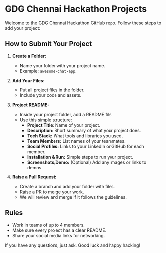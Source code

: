 # GDG Chennai Hackathon Projects

Welcome to the GDG Chennai Hackathon GitHub repo. Follow these steps to add your project:

## How to Submit Your Project

1. **Create a Folder:**  
   - Name your folder with your project name.  
   - Example: `awesome-chat-app`.

2. **Add Your Files:**  
   - Put all project files in the folder.  
   - Include your code and assets.

3. **Project README:**  
   - Inside your project folder, add a README file.  
   - Use this simple structure:
     - **Project Title:** Name of your project.
     - **Description:** Short summary of what your project does.
     - **Tech Stack:** What tools and libraries you used.
     - **Team Members:** List names of your teammates.
     - **Social Profiles:** Links to your LinkedIn or GitHub for each member.
     - **Installation & Run:** Simple steps to run your project.
     - **Screenshots/Demo:** (Optional) Add any images or links to demos.

4. **Raise a Pull Request:**  
   - Create a branch and add your folder with files.  
   - Raise a PR to merge your work.  
   - We will review and merge if it follows the guidelines.

## Rules

- Work in teams of up to 4 members.
- Make sure every project has a clear README.
- Share your social media links for networking.

If you have any questions, just ask. Good luck and happy hacking!
